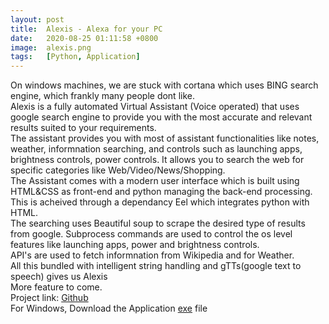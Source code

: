 ```yaml
---
layout: post
title:  Alexis - Alexa for your PC 
date:   2020-08-25 01:11:58 +0800
image:  alexis.png
tags:   [Python, Application]
---
```

On windows machines, we are stuck with cortana which uses BING search engine, which frankly many people dont like.<br>
Alexis is a fully automated Virtual Assistant (Voice operated) that uses google search engine to provide you with the most accurate and relevant results suited to your requirements.<br>
The assistant provides you with most of assistant functionalities like notes, weather, informnation searching, and controls such as launching apps, brightness controls, power controls. It allows you to search the web for specific categories like Web/Video/News/Shopping.<br>
The Assistant comes with a modern user interface which is built using HTML&CSS as front-end and python managing the back-end processing. This is acheived through a dependancy Eel which integrates python with HTML.<br>
The searching uses Beautiful soup to scrape the desired type of results from google. Subprocess commands are used to control the os level features like launching apps, power and brightness controls.<br>
API's are used to fetch informnation from Wikipedia and for Weather.
<br>
All this bundled with intelligent string handling and gTTs(google text to speech) gives us Alexis<br>
More feature to come.<br>
Project link: <a href="https://github.com/sharma-anubhav/JARVIS">Github</a>
<br>
For Windows, Download the Application <a href="https://github.com/sharma-anubhav/JARVIS/raw/master/V-0.2/Alexa.exe">exe</a> file

